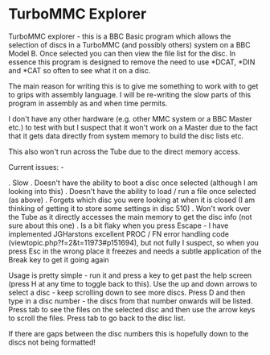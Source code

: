 # TurboMMC Explorer

TurboMMC explorer - this is a BBC Basic program which allows the selection of discs in a TurboMMC (and possibly others) system on a BBC Model B. Once selected you can then view the file list for the disc. In essence this program is designed to remove the need to use *DCAT, *DIN and *CAT so often to see what it on a disc.

The main reason for writing this is to give me something to work with to get to grips with assembly language. I will be re-writing the slow parts of this program in assembly as and when time permits. 

I don't have any other hardware (e.g. other MMC system or a BBC Master etc.) to test with but I suspect that it won't work on a Master due to the fact that it gets data directly from system memory to build the disc lists etc.

This also won't run across the Tube due to the direct memory access. 

Current issues: -

 . Slow
 . Doesn't have the ability to boot a disc once selected (although I am looking into this)
 . Doesn't have the ability to load / run a file once selected (as above)
 . Forgets which disc you were looking at when it is closed (I am thinking of getting it to store some settings in disc 510)
 . Won't work over the Tube as it directly accesses the main memory to get the disc info (not sure about this one)
 . Is a bit flaky when you press Escape - I have implemented JGHarstons excellent PROC / FN error handling code (viewtopic.php?f=2&t=11973#p151694), but not fully I suspect, so when you press Esc in the wrong place it freezes and needs a subtle application of the Break key to get it going again
 
Usage is pretty simple - run it and press a key to get past the help screen (press H at any time to toggle back to this).
Use the up and down arrows to select a disc - keep scrolling down to see more discs.
Press D and then type in a disc number - the discs from that number onwards will be listed.
Press tab to see the files on the selected disc and then use the arrow keys to scroll the files.
Press tab to go back to the disc list.

If there are gaps between the disc numbers this is hopefully down to the discs not being formatted!
